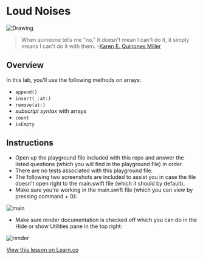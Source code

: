 # Loud Noises

![Drawing](http://i.imgur.com/9iRxaHs.jpg?1) 


> When someone tells me "no," it doesn't mean I can't do it, it simply means I can't do it with them. -[Karen E. Quinones Miller](https://en.wikipedia.org/wiki/Karen_E._Quinones_Miller)

## Overview

In this lab, you'll use the following methods on arrays:
* `append()`  
* `insert(_:at:)`  
* `remove(at:)`  
* *subscript syntax* with arrays  
* `count`  
* `isEmpty`  

## Instructions

* Open up the playground file included with this repo and answer the listed questions (which you will find in the playground file) in order. 
* There are no tests associated with this playground file.
* The following two screenshots are included to assist you in case the file doesn't open right to the main.swift file (which it should by default).
* Make sure you're working in the main.swift file (which you can view by pressing command + 0):

![main](http://i.imgur.com/odAU8pd.png)
* Make sure render documentation is checked off which you can do in the Hide or show Utilities pane in the top right:

![render](http://i.imgur.com/vCIhFbZ.png)
 

<a href='https://learn.co/lessons/ArrayMethodsLab' data-visibility='hidden'>View this lesson on Learn.co</a>
